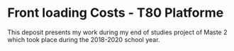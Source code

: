 # Front loading Costs - T80 Platforme


This deposit presents my work during my end of studies project of Maste 2 which took place during the 2018-2020 school year.
